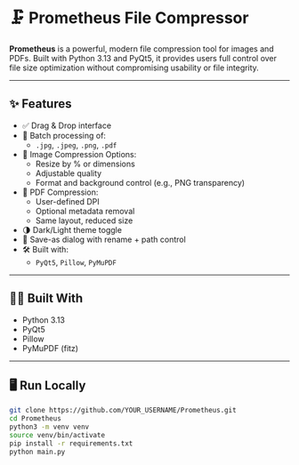 # 🗜️ Prometheus File Compressor

**Prometheus** is a powerful, modern file compression tool for images and PDFs. Built with Python 3.13 and PyQt5, it provides users full control over file size optimization without compromising usability or file integrity.

---

## ✨ Features

- ✅ Drag & Drop interface
- 📁 Batch processing of:
  - `.jpg`, `.jpeg`, `.png`, `.pdf`
- 📸 Image Compression Options:
  - Resize by % or dimensions
  - Adjustable quality
  - Format and background control (e.g., PNG transparency)
- 📄 PDF Compression:
  - User-defined DPI
  - Optional metadata removal
  - Same layout, reduced size
- 🌗 Dark/Light theme toggle
- 💾 Save-as dialog with rename + path control
- 🛠 Built with:
  - `PyQt5`, `Pillow`, `PyMuPDF`

---

## 🧑‍💻 Built With

- Python 3.13
- PyQt5
- Pillow
- PyMuPDF (fitz)

---

## 🖥️ Run Locally

```bash
git clone https://github.com/YOUR_USERNAME/Prometheus.git
cd Prometheus
python3 -m venv venv
source venv/bin/activate
pip install -r requirements.txt
python main.py
